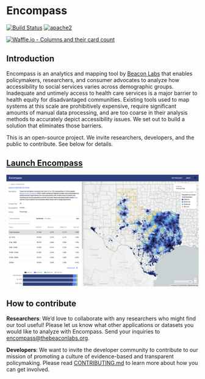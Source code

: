 # Encompass

[![Build Status][build]](https://circleci.com/gh/BeaconLabs/encompass) [![apache2]](https://www.apache.org/licenses/LICENSE-2.0)

[build]: https://img.shields.io/circleci/project/BeaconLabs/encompass/master.svg
[apache2]: https://img.shields.io/badge/License-Apache%202.0-blue.svg
[![Waffle.io - Columns and their card count](https://badge.waffle.io/beaconlabs/encompass.svg?columns=all)](http://waffle.io/beaconlabs/encompass)

## Introduction
Encompass is an analytics and mapping tool by [Beacon Labs](http://thebeaconlabs.org) that enables policymakers, researchers, and consumer advocates to analyze how accessibility to social services varies across demographic groups. Inadequate and untimely access to health care services is a major barrier to health equity for disadvantaged communities. Existing tools used to map systems at this scale are prohibitively expensive, require significant amounts of manual data processing, and are too coarse in their analysis methods to accurately depict accessibility issues. We set out to build a solution that eliminates those barriers.

This is an open-source project. We invite researchers, developers, and the public to contribute. See below for details.

## [Launch Encompass](https://encompass.thebeaconlabs.org)

[![alt text][screenshot]](https://encompass.thebeaconlabs.org)

[screenshot]: data/images/encompass_texas.png

## How to contribute
__Researchers__: We’d love to collaborate with any researchers who might find our tool useful! Please let us know what other applications or datasets you would like to analyze with Encompass. Send your inquiries to [encompass@thebeaconlabs.org](mailto:encompass@thebeaconlabs.org).

__Developers__: We want to invite the developer community to contribute to our mission of promoting a culture of evidence-based and transparent policymaking. Please read [CONTRIBUTING.md](https://github.com/beaconlabs/encompass/blob/master/CONTRIBUTING.md) to learn more about how you can get involved.
